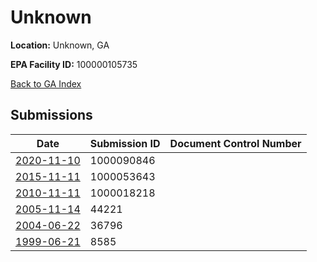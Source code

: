 # Unknown

**Location:** Unknown, GA

**EPA Facility ID:** 100000105735

[Back to GA Index](../../index.md)

## Submissions

| Date | Submission ID | Document Control Number |
|------|--------------|-------------------------|
| [2020-11-10](submissions/1000090846.md) | 1000090846 |  |
| [2015-11-11](submissions/1000053643.md) | 1000053643 |  |
| [2010-11-11](submissions/1000018218.md) | 1000018218 |  |
| [2005-11-14](submissions/44221.md) | 44221 |  |
| [2004-06-22](submissions/36796.md) | 36796 |  |
| [1999-06-21](submissions/8585.md) | 8585 |  |

